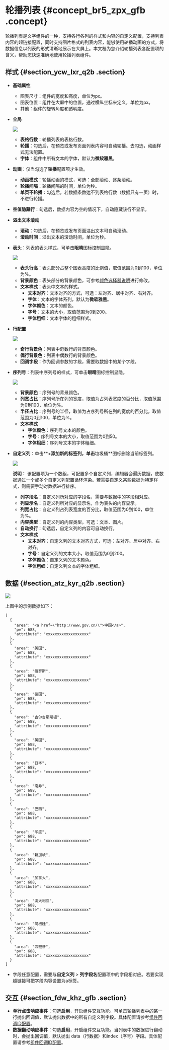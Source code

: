 # 轮播列表 {#concept_br5_zpx_gfb .concept}

轮播列表是文字组件的一种，支持各行各列的样式和内容的自定义配置，支持列表内容的超链接配置，同时支持图片格式的列表内容，能够使用轮播动画的方式，将数据信息以列表的形式清晰地展示在大屏上。本文档为您介绍轮播列表各配置项的含义，帮助您快速准确地使用轮播列表组件。

## 样式 {#section_ycw_lxr_q2b .section}

-   **基础属性** 

    -   图表尺寸：组件的宽度和高度，单位为px。
    -   图表位置：组件在大屏中的位置，通过横纵坐标来定义，单位为px。
    -   其他：组件的旋转角度和透明度。
-   **全局**

    ![](http://static-aliyun-doc.oss-cn-hangzhou.aliyuncs.com/assets/img/21839/155894054912904_zh-CN.png)

    -   **表格行数**：轮播列表的表格行数。
    -   **轮播**：勾选后，在预览或发布页面列表内容可自动轮播。去勾选，动画样式无法配置。
    -   **字体**：组件中所有文本的字体，默认为**微软雅黑**。
-   **动画**：仅当勾选了**轮播**配置项才生效。
    -   **动画模式**：轮播动画的模式，可选：全部滚动、逐条滚动。
    -   **轮播间隔**：轮播间隔的时间，单位为秒。
    -   **单页不轮播**：勾选后，若数据条数达不到表格行数（数据只有一页）时，不进行轮播。
-   **空值隐藏行**：勾选后，数据内容为空的情况下，自动隐藏该行不显示。
-   **溢出文本滚动** 
    -   **滚动**：勾选后，在预览或发布页面溢出文本可自动滚动。
    -   **滚动时间**：溢出文本的滚动时间，单位为秒。
-   **表头**：列表的表头样式，可单击**眼睛**图标控制显隐。

    ![](http://static-aliyun-doc.oss-cn-hangzhou.aliyuncs.com/assets/img/21839/155894054912937_zh-CN.png)

    -   **表头行高**：表头部分占整个图表高度的比例值，取值范围为0到100，单位为%。
    -   **背景颜色**：表头部分的背景颜色，可参考[颜色选择器说明](intl.zh-CN/用户指南/组件指南/配置项说明.md#section_kdw_vj4_t2b)进行修改。
    -   **文本样式**：表头中文本的样式。
        -   **文本对齐**：文本对齐的方式，可选：左对齐、居中对齐、右对齐。
        -   **字体**：文本的字体系列，默认为**微软雅黑**。
        -   **字体颜色**：文本的颜色。
        -   **字号**：文本的大小，取值范围为0到200。
        -   **字体粗细**：文本字体的粗细样式。
-   **行配置**

    ![](http://static-aliyun-doc.oss-cn-hangzhou.aliyuncs.com/assets/img/21839/155894054912942_zh-CN.png)

    -   **奇行背景色**：列表中奇数行的背景颜色。
    -   **偶行背景色**：列表中偶数行的背景颜色。
    -   **回调字段**：作为回调参数的字段，需要取数据中的某个字段。
-   **序列号**：列表中序列号的样式，可单击**眼睛**图标控制显隐。

    ![](http://static-aliyun-doc.oss-cn-hangzhou.aliyuncs.com/assets/img/21839/155894054912943_zh-CN.png)

    -   **背景颜色**：序列号的背景颜色。
    -   **列宽占比**：序列号所在列的宽度，取值为占列表宽度的百分比，取值范围为0到100，单位为%。
    -   **半径占比**：序列号的半径，取值为占序列号所在列的宽度的百分比，取值范围为0到100，单位为%。
    -   **文本样式** 
        -   **字体颜色**：序列号文本的颜色。
        -   **字号**：序列号文本的大小，取值范围为0到50。
        -   **字体粗细**：序列号文本的字体粗细。
-   **自定义列**：单击**+**添加新的标签列，单击**垃圾桶**图标删除当前标签列。

    ![](http://static-aliyun-doc.oss-cn-hangzhou.aliyuncs.com/assets/img/21839/155894054912944_zh-CN.png)

    **说明：** 该配置项为一个数组，可配置多个自定义列，编辑器会遍历数据，使数据通过一个或多个自定义列配置循环渲染。若需要自定义某些数据为特定样式，则需要手动对数据进行排序。

    -   **列字段名**：自定义列所对应的字段名，需要与数据中的字段相对应。
    -   **列显示名**：自定义列所对应的显示名，作为表头的内容显示。
    -   **列宽占比**：自定义列占列表宽度的百分比，取值范围为0到100，单位为%。
    -   **内容类型**：自定义列的内容类型，可选：文本、图片。
    -   **自动换行**：勾选后，自定义列的内容可自动换行。
    -   **文本样式** 
        -   **文本对齐**：自定义列的文本对齐方式，可选：左对齐、居中对齐、右对齐。
        -   **字号**：自定义列的文本大小，取值范围为0到200。
        -   **字体颜色**：自定义列的文本颜色。
        -   **字体粗细**：自定义列文本的字体粗细。

## 数据 {#section_atz_kyr_q2b .section}

![](http://static-aliyun-doc.oss-cn-hangzhou.aliyuncs.com/assets/img/21839/155894055012962_zh-CN.png)

上图中的示例数据如下：

``` {#codeblock_7vi_1ly_4zq}
[
  {
    "area": "<a href=\"http://www.gov.cn/\">中国</a>",
    "pv": 688,
    "attribute": "xxxxxxxxxxxxxxxxxxx"
  },
  {
    "area": "美国",
    "pv": 688,
    "attribute": "xxxxxxxxxxxxxxxxxxx"
  },
  {
    "area": "俄罗斯",
    "pv": 688,
    "attribute": "xxxxxxxxxxxxxxxxxxx"
  },
  {
    "area": "德国",
    "pv": 688,
    "attribute": "xxxxxxxxxxxxxxxxxxx"
  },
  {
    "area": "吉尔吉斯斯坦",
    "pv": 688,
    "attribute": "xxxxxxxxxxxxxxxxxxx"
  },
  {
    "area": "英国",
    "pv": 688,
    "attribute": "xxxxxxxxxxxxxxxxxxx"
  },
  {
    "area": "日本",
    "pv": 688,
    "attribute": "xxxxxxxxxxxxxxxxxxx"
  },
  {
    "area": "南非",
    "pv": 688,
    "attribute": "xxxxxxxxxxxxxxxxxxx"
  },
  {
    "area": "巴西",
    "pv": 688,
    "attribute": "xxxxxxxxxxxxxxxxxxx"
  },
  {
    "area": "印度",
    "pv": 688,
    "attribute": "xxxxxxxxxxxxxxxxxxx"
  },
  {
    "area": "新加坡",
    "pv": 688,
    "attribute": "xxxxxxxxxxxxxxxxxxx"
  },
  {
    "area": "加拿大",
    "pv": 688,
    "attribute": "xxxxxxxxxxxxxxxxxxx"
  },
  {
    "area": "澳大利亚",
    "pv": 688,
    "attribute": "xxxxxxxxxxxxxxxxxxx"
  },
  {
    "area": "阿根廷",
    "pv": 688,
    "attribute": "xxxxxxxxxxxxxxxxxxx"
  },
  {
    "area": "西班牙",
    "pv": 688,
    "attribute": "xxxxxxxxxxxxxxxxxxx"
  }
]
```

-   字段任意配置，需要与**自定义列** \> **列字段名**配置项中的字段相对应。若要实现超链接可把字段内容设置为a标签。

## 交互 {#section_fdw_khz_gfb .section}

-   **单行点击响应事件**：勾选**启用**，开启组件交互功能。可单击轮播列表中的某一行抛出回调值，默认抛出数据中的所有自定义列字段。具体配置请参考[组件回调ID配置](../intl.zh-CN/最佳实践/配置数字翻牌器组件的回调ID.md#)。
-   **数据翻动响应事件**：勾选**启用**，开启组件交互功能。当列表中的数据进行翻动时，会抛出回调值，默认抛出 data（行数据）和index（序号）字段。具体配置请参考[组件回调ID配置](../intl.zh-CN/最佳实践/配置数字翻牌器组件的回调ID.md#)。

